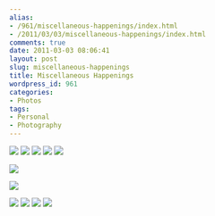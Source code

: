 ```yaml
---
alias:
- /961/miscellaneous-happenings/index.html
- /2011/03/03/miscellaneous-happenings/index.html
comments: true
date: 2011-03-03 08:06:41
layout: post
slug: miscellaneous-happenings
title: Miscellaneous Happenings
wordpress_id: 961
categories:
- Photos
tags:
- Personal
- Photography
---
```


<div class="galleria">
<a
href="http://farm6.static.flickr.com/5015/5492849245_0068bae6a0_b.jpg"><img
src="http://farm6.static.flickr.com/5015/5492849245_0068bae6a0.jpg" data-description="Here's a breakfast sandwich."></img></a>
<a
href="http://farm6.static.flickr.com/5220/5493442614_0b97fd02ae_b.jpg"><img
src="http://farm6.static.flickr.com/5220/5493442614_0b97fd02ae.jpg" data-description="It was..."></img></a>
<a
href="http://farm6.static.flickr.com/5096/5493442538_80fc329541_b.jpg"><img
src="http://farm6.static.flickr.com/5096/5493442538_80fc329541.jpg" data-description="good!"></img></a>
<a
href="http://farm6.static.flickr.com/5295/5493424718_5dfb3fb1e4_b.jpg"><img
src="http://farm6.static.flickr.com/5295/5493424718_5dfb3fb1e4.jpg" data-description="Here's another one!"></img></a>
<a
href="http://farm6.static.flickr.com/5260/5493442466_192f640cd0_b.jpg"><img
src="http://farm6.static.flickr.com/5260/5493442466_192f640cd0.jpg" data-description="It was also good."></img></a>

<a
href="http://farm6.static.flickr.com/5013/5493404560_044eae125b_b.jpg"><img
src="http://farm6.static.flickr.com/5013/5493404560_044eae125b.jpg"
data-title="Rainbow Sandals" data-description="A new journey...my 4th to be precise"></img></a>

<a
href="http://farm6.static.flickr.com/5098/5493442418_b4f62f71a6_b.jpg"><img src="http://farm6.static.flickr.com/5098/5493442418_b4f62f71a6.jpg"></img></a>

<a
href="http://farm6.static.flickr.com/5134/5492849391_d88550e3c9_b.jpg"><img
src="http://farm6.static.flickr.com/5134/5492849391_d88550e3c9.jpg" data-description="Before
the icing was put on.  Sadly no pictures of it after the fact because
they got eaten too quickly"></img></a>
<a
href="http://farm6.static.flickr.com/5139/5493424688_3f85a2f021_b.jpg"><img
src="http://farm6.static.flickr.com/5139/5493424688_3f85a2f021.jpg"
data-description="Pieces, pieces"></img></a>
<a
href="http://farm6.static.flickr.com/5257/5492849429_8f01b5c6aa_b.jpg"><img
src="http://farm6.static.flickr.com/5257/5492849429_8f01b5c6aa.jpg" data-description="Put
them together"></img></a>
<a
href="http://farm6.static.flickr.com/5138/5493442716_b9fbde4ca1_b.jpg"><img
src="http://farm6.static.flickr.com/5138/5493442716_b9fbde4ca1.jpg"
data-description="Trash to...well really just more useful
trash"></img></a>
</div>
